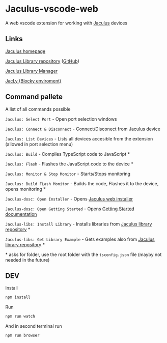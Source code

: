 # Jaculus-vscode-web

A web vscode extension for working with [Jaculus](https://jaculus.org) devices

## Links

[Jaculus homepage](https://jaculus.org/)

[Jaculus Library repository](https://c2coder.github.io/Jaculus-libraries/) ([GitHub](https://github.com/C2Coder/Jaculus-libraries))

[Jaculus Library Manager](https://github.com/C2Coder/Jaculus-library-manager)

[JacLy (Blocky enviroment)](https://c2coder.github.io/JacLy/)

## Command pallete

A list of all commands possible

`Jaculus: Select Port` - Open port selection windows <br>

`Jaculus: Connect & Disconnect` - Connect/Disconect from Jaculus device <br>

`Jaculus: List Devices` - Lists all devices accesible from the extension (allowed in port selection menu) <br>

`Jaculus: Build` - Compiles TypeScript code to JavaScript \*<br>

`Jaculus: Flash` - Flashes the JavaScript code to the device \*<br>

`Jaculus: Monitor & Stop Monitor` - Starts/Stops monitoring <br>

`Jaculus: Build FLash Monitor` - Builds the code, Flashes it to the device, opens monitoring \*<br>

`Jaculus-dosc: Open Installer` - Opens [Jaculus web installer](https://installer.jaculus.org) <br>

`Jaculus-dosc: Open Getting Started` - Opens [Getting Started documentation](https://jaculus.org/getting-started) <br>

`Jaculus-libs: Install Library` - Installs libraries from [Jaculus library repository](https://c2coder.github.io/Jaculus-libraries) \*<br>

`Jaculus-libs: Get Library Example` - Gets examples also from [Jaculus library repository](https://c2coder.github.io/Jaculus-libraries) \*<br>

\* asks for folder, use the root folder with the `tsconfig.json` file (mayby not needed in the future)


## DEV

Install
```bash
npm install
```

Run 
```bash
npm run watch 
```

And in second terminal run 
```bash
npm run browser 
```